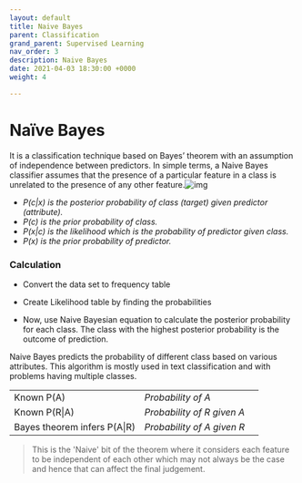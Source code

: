 ```yaml
---
layout: default
title: Naive Bayes
parent: Classification
grand_parent: Supervised Learning
nav_order: 3
description: Naive Bayes
date: 2021-04-03 18:30:00 +0000
weight: 4

---
```

# Naïve Bayes

It is a classification technique based on Bayes’ theorem with an assumption of independence between predictors. In simple terms, a Naive Bayes classifier assumes that the presence of a particular feature in a class is unrelated to the presence of any other feature.![img](https://lh6.googleusercontent.com/0LRN5o2He3qiZDOFP6BAZLoeLU-R9-HXyKDhQrARPoLeCaL-y7XX74EydH3PGUB5khvv-7aseVOtqUTYTdQsoKxXiIfano8y5cWEDnDvhr7J8LR_biiwWq6BvFoaJZd1bU-dqo1v)

- *P(c|x) is the posterior probability of class (target) given predictor (attribute).* 
- *P(c) is the prior probability of class.* 
- *P(x|c) is the likelihood which is the probability of predictor given class.* 
- *P(x) is the prior probability of predictor.*



### Calculation

- Convert the data set to frequency table

- Create Likelihood table by finding the probabilities

- Now, use Naive Bayesian equation to calculate the posterior probability for each class. The class with the highest posterior probability is the outcome of prediction.

  

Naive Bayes predicts the probability of different class based on various attributes. This algorithm is mostly used in text classification and with problems having multiple classes.

|                              |                            |      |
| ---------------------------- | -------------------------- | ---- |
| Known P(A)                   | *Probability of A*         |      |
| Known P(R\|A)                | *Probability of R given A* |      |
| Bayes theorem infers P(A\|R) | *Probability of A given R* |      |



> This is the 'Naive' bit of the theorem where it considers each feature to be independent of each other which may not always be the case and hence that can affect the final judgement.
